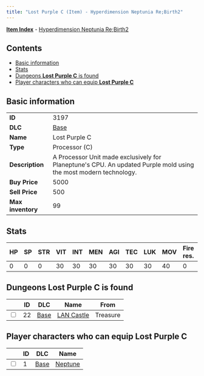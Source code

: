 ```yaml
---
title: "Lost Purple C (Item) - Hyperdimension Neptunia Re;Birth2"
---
```


[**Item Index**](/neptunia/rb2/item/index.html) - [Hyperdimension Neptunia Re;Birth2](/neptunia/rb2)

## Contents

- [Basic information](#basic-information)
- [Stats](#stats)
- [Dungeons **Lost Purple C** is found](#dungeons-lost-purple-c-is-found)
- [Player characters who can equip **Lost Purple C**](#player-characters-who-can-equip-lost-purple-c)

## Basic information

|   |   |
| -- | -- |
| **ID** | 3197 |
| **DLC** | [Base](/neptunia/rb2/dlc/0-base.html) |
| **Name** | Lost Purple C |
| **Type** | Processor (C) |
| **Description** | A Processor Unit made exclusively for Planeptune's CPU. An updated Purple mold using the most modern technology. |
| **Buy Price** | 5000 |
| **Sell Price** | 500 |
| **Max inventory** | 99 |

## Stats

| HP | SP | STR | VIT | INT | MEN | AGI | TEC | LUK | MOV | Fire res. | Ice res. | Wind res. | Lightning res. |
| -- | -- | --- | --- | --- | --- | --- | --- | --- | --- | --------- | -------- | --------- | -------------- |
| 0 | 0 | 0 | 30 | 30 | 30 | 30 | 30 | 30 | 40 | 0 | 0 | 0 | 0 |

## Dungeons **Lost Purple C** is found

|    | ID | DLC | Name | From |
| -- | -- | --- | ---- | ---- |
| <input type="checkbox" id="rb2-dungeon-0-22" class="trackbox" /> | 22 | [Base](/neptunia/rb2/dlc/0-base.html) | [LAN Castle](/neptunia/rb2/dungeon/0-22-lan-castle.html) | Treasure |

## Player characters who can equip **Lost Purple C**

|    | ID | DLC | Name |
| -- | -- | --- | ---- |
| <input type="checkbox" id="rb2-player-0-1" class="trackbox" /> | 1 | [Base](/neptunia/rb2/dlc/0-base.html) | [Neptune](/neptunia/rb2/player/0-1-neptune.html) |